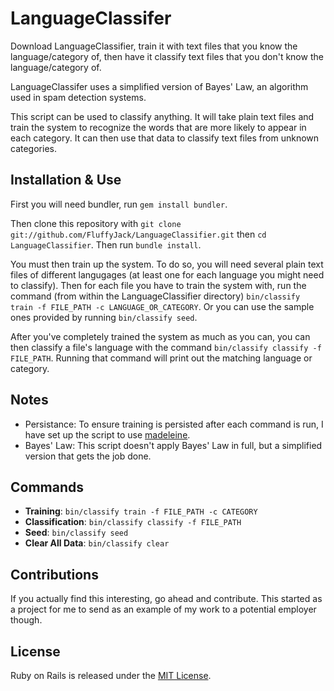 LanguageClassifer
=================

Download LanguageClassifier, train it with text files that you know the language/category of, then have it classify text files that you don't know the language/category of.

LanguageClassifer uses a simplified version of Bayes' Law, an algorithm used in spam detection systems.

This script can be used to classify anything. It will take plain text files and train the system to recognize the words that are more likely to appear in each category. It can then use that data to classify text files from unknown categories.

Installation & Use
------------------

First you will need bundler, run `gem install bundler`.

Then clone this repository with `git clone git://github.com/FluffyJack/LanguageClassifier.git` then `cd LanguageClassifier`. Then run `bundle install`.

You must then train up the system. To do so, you will need several plain text files of different langugages (at least one for each language you might need to classify). Then for each file you have to train the system with, run the command (from within the LanguageClassifier directory) `bin/classify train -f FILE_PATH -c LANGUAGE_OR_CATEGORY`. Or you can use the sample ones provided by running `bin/classify seed`.

After you've completely trained the system as much as you can, you can then classify a file's language with the command `bin/classify classify -f FILE_PATH`. Running that command will print out the matching language or category.

Notes
-----

* Persistance: To ensure training is persisted after each command is run, I have set up the script to use [madeleine](https://github.com/ghostganz/madeleine).
* Bayes' Law: This script doesn't apply Bayes' Law in full, but a simplified version that gets the job done.

Commands
--------

* __Training__: `bin/classify train -f FILE_PATH -c CATEGORY`
* __Classification__: `bin/classify classify -f FILE_PATH`
* __Seed__: `bin/classify seed`
* __Clear All Data__: `bin/classify clear`

Contributions
-------------

If you actually find this interesting, go ahead and contribute. This started as a project for me to send as an example of my work to a potential employer though.

License
-------

Ruby on Rails is released under the [MIT License](http://www.opensource.org/licenses/MIT).